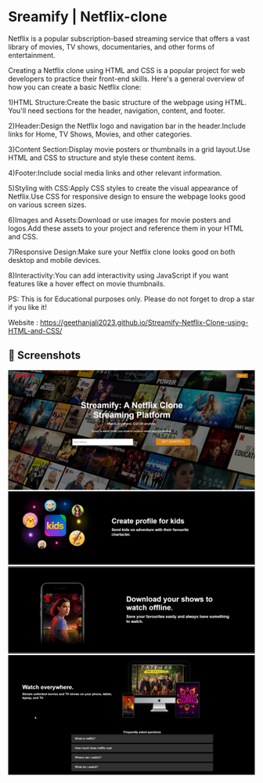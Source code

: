 # Sreamify | Netflix-clone

Netflix is a popular subscription-based streaming service that offers a vast library of movies, TV shows, documentaries, and other forms of entertainment. 

Creating a Netflix clone using HTML and CSS is a popular project for web developers to practice their front-end skills. Here's a general overview of how you can create a basic Netflix clone:

1)HTML Structure:Create the basic structure of the webpage using HTML. You'll need sections for the header, navigation, content, and footer.

2)Header:Design the Netflix logo and navigation bar in the header.Include links for Home, TV Shows, Movies, and other categories.

3)Content Section:Display movie posters or thumbnails in a grid layout.Use HTML and CSS to structure and style these content items.

4)Footer:Include social media links and other relevant information.

5)Styling with CSS:Apply CSS styles to create the visual appearance of Netflix.Use CSS for responsive design to ensure the webpage looks good on various screen sizes.

6)Images and Assets:Download or use images for movie posters and logos.Add these assets to your project and reference them in your HTML and CSS.

7)Responsive Design:Make sure your Netflix clone looks good on both desktop and mobile devices.

8)Interactivity:You can add interactivity using JavaScript if you want features like a hover effect on movie thumbnails.

PS: This is for Educational purposes only. Please do not forget to drop a star if you like it!

Website : https://geethanjali2023.github.io/Streamify-Netflix-Clone-using-HTML-and-CSS/

## 📸 Screenshots
![image](https://github.com/Geethanjali2023/Streamify-Netflix-Clone-using-HTML-and-CSS/blob/main/Result%201.jpg)
![image](https://github.com/Geethanjali2023/Streamify-Netflix-Clone-using-HTML-and-CSS/blob/main/result2.jpg)
![image](https://github.com/Geethanjali2023/Streamify-Netflix-Clone-using-HTML-and-CSS/blob/main/result3.jpg)
![image](https://github.com/Geethanjali2023/Streamify-Netflix-Clone-using-HTML-and-CSS/blob/main/result4.jpg)


